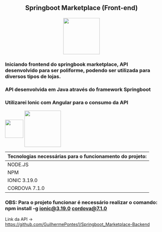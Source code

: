 ##  <p align = center> Springboot Marketplace (Front-end) </p> <p align = "center"> <img align = center src="https://user-images.githubusercontent.com/65747791/129110129-ef1a1300-6acf-48bf-b8c5-625126336a7d.png" height = "120" width="120"> </p>

### Iniciando frontend do springbook marketplace, API desenvolvido para ser poliforme, podendo ser utilizada para diversos tipos de lojas.
### API desenvolvida em Java através do framework Springboot

### Utilizarei Ionic com Angular para o consumo da API 
<img align = "center" height = "60" width = "60" src="https://cdn.jsdelivr.net/gh/devicons/devicon/icons/angularjs/angularjs-plain.svg"> <img align = "center" height = "120" width = "120" src="https://cdn.jsdelivr.net/gh/devicons/devicon/icons/ionic/ionic-original-wordmark.svg">

|Tecnologias necessárias para o funcionamento do projeto:|
|---|
|NODE.JS      |
|NPM          |
|IONIC 3.19.0 |
|CORDOVA 7.1.0| 

### OBS: Para o projeto funcionar é necessário realizar o comando:  npm install -g ionic@3.19.0 cordova@7.1.0

Link da API -> https://github.com/GuilhermePontes1/Springboot_Marketplace-Backend

